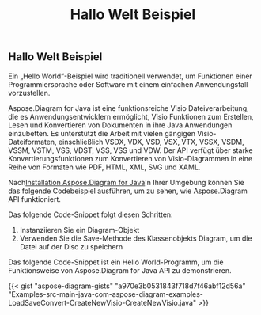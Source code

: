 ﻿---
title: Hallo Welt Beispiel
type: docs
weight: 100
url: /de/java/hello-world-example/
---
## **Hallo Welt Beispiel**
Ein „Hello World“-Beispiel wird traditionell verwendet, um Funktionen einer Programmiersprache oder Software mit einem einfachen Anwendungsfall vorzustellen.

Aspose.Diagram for Java ist eine funktionsreiche Visio Dateiverarbeitung, die es Anwendungsentwicklern ermöglicht, Visio Funktionen zum Erstellen, Lesen und Konvertieren von Dokumenten in ihre Java Anwendungen einzubetten. Es unterstützt die Arbeit mit vielen gängigen Visio-Dateiformaten, einschließlich VSDX, VDX, VSD, VSX, VTX, VSSX, VSDM, VSSM, VSTM, VSS, VDST, VSS, VSS und VDW. Der API verfügt über starke Konvertierungsfunktionen zum Konvertieren von Visio-Diagrammen in eine Reihe von Formaten wie PDF, HTML, XML, SVG und XAML.

Nach[Installation Aspose.Diagram for Java](/diagram/de/java/installation/)In Ihrer Umgebung können Sie das folgende Codebeispiel ausführen, um zu sehen, wie Aspose.Diagram API funktioniert.

Das folgende Code-Snippet folgt diesen Schritten:

1. Instanziieren Sie ein Diagram-Objekt
1. Verwenden Sie die Save-Methode des Klassenobjekts Diagram, um die Datei auf der Disc zu speichern

Das folgende Code-Snippet ist ein Hello World-Programm, um die Funktionsweise von Aspose.Diagram for Java API zu demonstrieren.

{{< gist "aspose-diagram-gists" "a970e3b0531843f718d7f46abf12d56a" "Examples-src-main-java-com-aspose-diagram-examples-LoadSaveConvert-CreateNewVisio-CreateNewVisio.java" >}}




